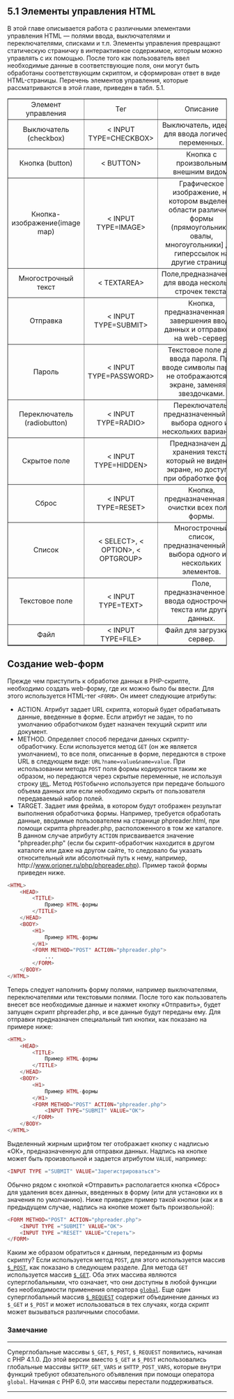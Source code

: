## 5.1 Элементы управления HTML
В этой главе описывается работа с различными элементами управления
HTML — полями ввода, выключателями и переключателями, списками и т.п.
Элементы управления превращают статическую страничку в интерактивное 
содержимое, которым можно управлять с их помощью. После того как 
пользователь ввел необходимые данные в соответствующие поля, они могут быть 
обработаны соответствующим скриптом, и сформирован ответ в виде HTML-страницы.
Перечень элементов управления, которые рассматриваются в этой главе, 
приведен в табл. 5.1.
<table border="1" width="100%" cellpadding="1">
      <tr>
        <td><center>Элемент управления</center></td>
        <td><center>Тег</center></td>
        <td><center>Описание</center></td>
      </tr>
      <tr>
        <td ><center>Выключатель (checkbox)</center></td>
        <td><center>< INPUT TYPE=CHECKBOX></center></td>
        <td width="200"><center>Выключатель, идеален для ввода логических переменных.</center></td>
      </tr>
      <tr>
        <td ><center>Кнопка (button)</center></td>
        <td><center>< BUTTON></center></td>
        <td><center>Кнопка с произвольным внешним видом.</center></td>
      </tr>
      <tr>
        <td ><center>Кнопка-изображение(image map)</center></td>
        <td><center>< INPUT TYPE=IMAGE></center></td>
        <td><center>Графическое изображение, на котором выделены области различной формы (прямоугольники, овалы, многоугольники] для гиперссылок
на другие страницы.</center></td>
      </tr>
      <tr>
        <td ><center>Многострочный текст</center></td>
        <td><center>< TEXTAREA></center></td>
        <td><center>Поле,предназначенное для ввода нескольких строчек текста.</center></td>
      </tr>
      <tr>
        <td ><center>Отправка</center></td>
        <td><center>< INPUT TYPE=SUBMIT></center></td>
        <td><center>Кнопка, предназначенная для завершения
ввода данных и отправке их на web-сервер.</center></td>
      </tr>
      <tr>
        <td ><center>Пароль</center></td>
        <td><center>< INPUT TYРE=PASSWORD></center></td>
        <td><center>Текстовое поле для ввода пароля. При вводе
символы пароля не отображаются на экране, заменяясь звездочками.</center></td>
      </tr>
      <tr>
        <td ><center>Переключатель (radiobutton)</center></td>
        <td><center>< INPUT TYPE=RADIO></center></td>
        <td width="200"><center>Переключатель, предназначенный дпя выбоpa одного из нескольких вариантов.</center></td>
      </tr>
      <tr>
        <td ><center>Скрытое поле</center></td>
        <td><center>< INPUT TYPE=HIDDEN></center></td>
        <td><center>Предназначен для хранения текста, который
не виден на экране, но доступен при обработке формы</center></td>
      </tr>
      <tr>
        <td ><center>Сброс</center></td>
        <td><center>< INPUT TYPE=RESET></center></td>
        <td><center>Кнопка, предназначенная для очистки всех полей формы.</center></td>
      </tr>
      <tr>
        <td ><center>Список</center></td>
        <td><center>< SELECT>, < OPTION>, < OPTGROUP></center></td>
        <td><center>Многострочный список, предназначенный для
выбора одного или нескольких элементов.</center></td>
      </tr>
      <tr>
        <td ><center>Текстовое поле</center></td>
        <td><center>< INPUT TYPE=TEXT></center></td>
        <td><center>Поле, предназначенное для ввода однострочного текста или других данных.</center></td>
      </tr>
      <tr>
        <td ><center>Файл</center></td>
        <td><center>< INPUT TYPE=FILE></center></td>
        <td><center>Файл для загрузки на сервер.</center></td>
      </tr>
</table>  
 
## Создание web-форм
Прежде чем приступить к обработке данных в PHP-скрипте, необходимо 
создать web-форму, где их можно было бы ввести. Для этого используется
HTML-тег `<F0RM>`. Он имеет следующие атрибуты:
+ ACTION. Атрибут задает URL скрипта, который будет обрабатывать 
данные, введенные в форме. Если атрибут не задан, то по умолчанию 
обработчиком будет назначен текущий скрипт или документ.
+ METHOD. Определяет способ передачи данных скрипту-обработчику. Если
используется метод `GET` (он же является умолчанием), то все поля, 
описанные в форме, передаются в строке URL в следующем виде:
`URL?name=value&name=value`. При использовании метода `POST` поля 
формы кодируются таким же образом, но передаются через скрытые 
переменные, не используя строку [`URL`](https://www.php.net/manual/ru/ref.url.php). Метод `POST`обычно используется при передаче большого объема данных или если необходимо скрыть от пользователя передаваемый набор полей.
+ TARGET. Задает имя фрейма, в котором будут отображен результат 
выполнения обработчика формы.
Например, требуется обработать данные, вводимые пользователем на странице phpreader.html, при помощи скрипта phpreader.php, расположенного в том же каталоге. В данном случае атрибуту `ACTION` присваивается значение "phpreader.php" (если бы скрипт-обработчик находится в другом каталоге или даже на другом сайте, то следовало бы указать относительный или абсолютный путь к нему, например, httр://www.orioner.ru/php/phpreader.php).
Пример такой формы приведен ниже.
```php
<HTML>
    <HEAD>
        <TITLE>
            Пример HTML-формы
        </TITLE>
    </HEAD>
    <BODY>
        <H1>
            Пример HTML-формы
        </H1>
        <FORM METHOD="POST" ACTI0N="phpreader.php">
            ...
        </FORM>
    </BODY>
</HTML>
```
Теперь следует наполнить форму полями, например выключателями, 
переключателями или текстовыми полями. После того как пользователь внесет все необходимые данные и нажмет кнопку «Отправить», будет запущен скрипт
phpreader.php, и все данные будут переданы ему. Для отправки предназначен
специальный тип кнопки, как показано на примере ниже:  
```php
<HTML>
    <HEAD>
        <TITLE>
            Пример HTML-формы
        </TITLE>
    </HEAD>
    <BODY>
        <H1>
            Пример HTML-формы
        </H1>
        <FORM METHOD="POST" ACTI0N="phpreader.php">
            <INPUT TYPE="SUBMIT" VALUE="OK">
        </FORM>
    </BODY>
</HTML>
```
Выделенный жирным шрифтом тег отображает кнопку с надписью «ОК»,
предназначенную для отправки данных. Надпись на кнопке может быть 
произвольной и задается атрибутом `VALUE`, например:
```php
<INPUT TYPE ="SUBMIT" VALUE="Зарегистрироваться">
```
Обычно рядом с кнопкой «Отправить» располагается кнопка «Сброс» для
удаления всех данных, введенных в форму (или для установки их в значения
по умолчанию). Ниже приведен пример такой кнопки (как и в предыдущем 
случае, надпись на кнопке может быть произвольной):
```php
<FORM METHOD="POST" ACTION="phpreader.php">
    <INPUT TYPE ="SUBMIT" VALUE="OK">
    <INPUT TYPE ="RESET" VALUE="Стереть">
</FORM>
```
Каким же образом обратиться к данным, переданным из формы скрипту?
Если используется метод `POST`, для этого используется массив [`$_POST`](https://www.php.net/manual/ru/reserved.variables.post.php), как 
показано в следующем разделе. Для метода `GET` используется массив [`$_GET`](https://www.php.net/manual/ru/reserved.variables.get.php). Оба
этих массива являются суперглобальными, что означает, что они доступны
в любой функции без необходимости применения оператора [`global`](https://www.php.net/language.variables.scope). Еще один
суперглобальный массив [`$_REQUEST`](https://www.php.net/manual/ru/reserved.variables.request) содержит объединение данных из `$_GET`
и `$_POST` и может использоваться в тех случаях, когда скрипт может 
вызываться различными способами.  

### Замечание
*****
Суперглобальные массивы `$_GET`, `$_P0ST`, `$_REQUEST` появились, начиная
с PHP 4.1.0. До этой версии вместо `$_GET` и `$_P0ST` использовались глобальные
массивы `$HTTP_GET_VARS` и `$HTTP_POST_VARS`, которые внутри функций требуют
обязательного объявления при помощи оператора `glоbal`. Начиная с РНР 6.0, эти
массивы перестали поддерживаться.
*****